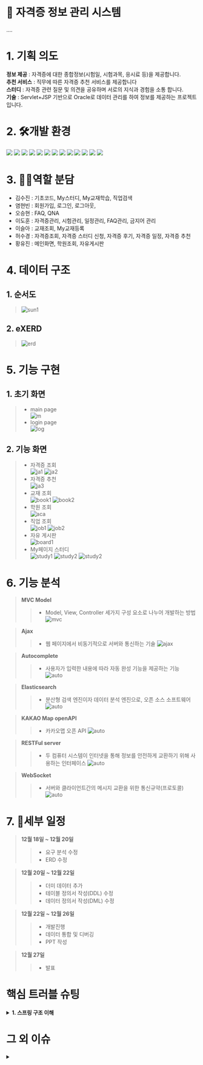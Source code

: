 # :office: 자격증 정보 관리 시스템
....
# 1. 기획 의도
**정보 제공** : 자격증에 대한 종합정보(시험일, 시험과목, 응시료 등)을 제공합니다.<br>
**추천 서비스** : 직무에 따른 자격증 추천 서비스를 제공합니다<br>
**스터디** : 자격증 관련 질문 및 의견을 공유하며 서로의 지식과 경험을 소통 합니다.<br>
**기술** : Servlet+JSP 기반으로 Oracle로 데이터 관리를 하여 정보를 제공하는 프로젝트 입니다.

# 2. 🛠개발 환경
 
<img src="https://img.shields.io/badge/Oracle-F80000?style=for-the-badge&logo=oracle&logoColor=white"> 
<img src="https://img.shields.io/badge/OracleDeveloper-007396?style=for-the-badge&logo=devlop&logoColor=white">
<img src="https://img.shields.io/badge/eXERD-C28F2C?style=for-the-badge&logo=exerd&logoColor=white"> 
<img src="https://img.shields.io/badge/window-0078D4?style=for-the-badge&logo=windows&logoColor=white"> 
<img src="https://img.shields.io/badge/mac-000000?style=for-the-badge&logo=macos&logoColor=white">
<img src="https://img.shields.io/badge/java-007396?style=for-the-badge&logo=java&logoColor=white">
<img src="https://img.shields.io/badge/Tomcat-333333?style=for-the-badge&logo=apachetomcat&logoColor=white">
<img src="https://img.shields.io/badge/HTML-1572B6?style=for-the-badge&logo=html5&logoColor=white">
<img src="https://img.shields.io/badge/CSS-E34F26?style=for-the-badge&logo=css3&logoColor=white">
<img src="https://img.shields.io/badge/JS-F7DF1E?style=for-the-badge&logo=javascript&logoColor=white">
<img src="https://img.shields.io/badge/jQuery-0769AD?style=for-the-badge&logo=jquery&logoColor=white">
<img src="https://img.shields.io/badge/Spring-6DB33F?style=for-the-badge&logo=spring&logoColor=white">
<img src="https://img.shields.io/badge/AWS-232F3E?style=for-the-badge&logo=amazonaws&logoColor=white
">


# 3. 👯‍♂️역할 분담
- 김수진 : 기초코드, My스터디, My교재학습, 직업검색<br>
- 염현빈 : 회원가입, 로그인, 로그아웃, <br>
- 오승현 : FAQ, QNA <br>
- 이도훈 : 자격증관리, 시험관리, 일정관리, FAQ관리, 금지어 관리<br>
- 이슬아 : 교재조회, My교재등록<br>
- 허수경 : 자격증조회, 자격증 스터디 신청, 자격증 후기, 자격증 일정, 자격증 추천<br>
- 황유진 : 메인화면, 학원조회, 자유게시판<br>

# 4. 데이터 구조
## 1. 순서도
> ![sun1](./images/sun.png)

## 2. eXERD
> ![erd](./images/erd1.png)

# 5. 기능 구현
## 1. 초기 화면
> - main page <br>
> ![m](./images/main.png)
> - login page <br>
> ![log](./images/log.png)

## 2. 기능 화면
> - 자격증 조회<br>
> ![ja1](./images/ja1.png)
> ![ja2](./images/ja2.png)
> - 자격증 추천<br>
> ![ja3](./images/ja3.png)
> - 교재 조회<br>
> ![book1](./images/book1.png)
> ![book2](./images/book2.png)
> - 학원 조회<br>
> ![aca](./images/aca1.png)
> - 직업 조회<br>
> ![job1](./images/job11.png)
> ![job2](./images/job22.png)
> - 자유 게시판 <br>
> ![board1](./images/board1.png)
> - My페이지 스터디 <br>
> ![study1](./images/study11.png)
> ![study2](./images/study22.png)
> ![study2](./images/study33.png)

# 6. 기능 분석
> <strong>MVC Model</strong><br>
>> - Model, View, Controller 세가지 구성 요소로 나누어 개발하는 방법
>> ![mvc](./images/mvc.png)

> <strong>Ajax</strong><br>
>> - 웹 페이지에서 비동기적으로 서버와 통신하는 기술
>> ![ajax](./images/ajax.png)

> <strong>Autocomplete</strong><br>
>> - 사용자가 입력한 내용에 따라 자동 완성 기능을 제공하는 기능
>> ![auto](./images/auto.png)

> <strong>Elasticsearch</strong><br>
>> - 분산형 검색 엔진이자 데이터 분석 엔진으로, 오픈 소스 소프트웨어
>> ![auto](./images/ela.png)

> <strong>KAKAO Map openAPI</strong><br>
>> - 카카오맵 오픈 API
>> ![auto](./images/ka.png)

> <strong>RESTFul server</strong><br>
>> - 두 컴퓨터 시스템이 인터넷을 통해 정보를 안전하게 교환하기 위해 사용하는 인터페이스
>> ![auto](./images/rest.png)

> <strong>WebSocket</strong><br>
>> - 서버와 클라이언트간의 메시지 교환을 위한 통신규약(프로토콜) 
>> ![auto](./images/webs.png)

# 7. 📜세부 일정
> <strong>12월 18일 ~ 12월 20일</strong><br>
>> - 요구 분석 수정
>> - ERD 수정<br>

> <strong>12월 20일 ~ 12월 22일</strong><br>
>> - 더미 데이터 추가
>> - 테이블 정의서 작성(DDL) 수정
>> - 데이터 정의서 작성(DML) 수정<br>

> <strong>12월 22일 ~ 12월 26일</strong><br>
>> - 개발진행
>> - 데이터 통합 및 디버깅
>> - PPT 작성<br>

> <strong>12월 27일</strong><br>
>> - 발표 <br>
  
  # 핵심 트러블 슈팅
<details>
<summary> <strong>1. 스프링 구조 이해</strong> </summary>
  - 스프링이 servlet 셋팅 하는 면에서 시간이 오래걸리고 구조를 만드는데 어려움이 있었다.<br>수업필기를 열심히 한 것이 도움이 되어 기초코드및 셋팅을 이해하는데 도움이 되었다. <br><br>
</details>



# 그 외 이슈
<details>
<summary><strong>
  </strong> </summary>
 <br>
</details>
  
  

  
